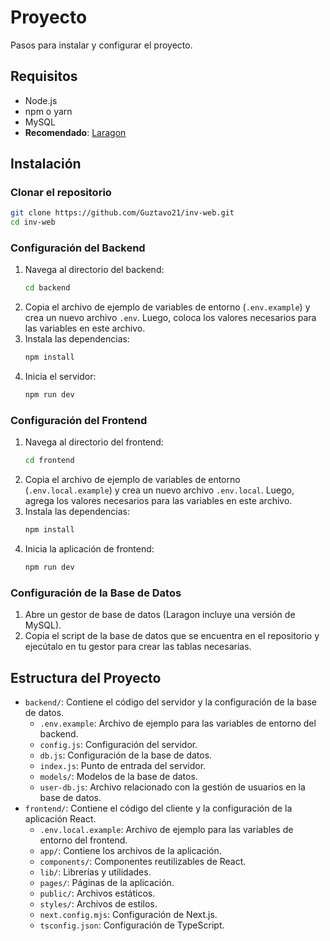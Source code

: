 # Proyecto

Pasos para instalar y configurar el proyecto.

## Requisitos

- Node.js
- npm o yarn
- MySQL
- **Recomendado**: [Laragon](https://laragon.org/)

## Instalación

### Clonar el repositorio

```sh
git clone https://github.com/Guztavo21/inv-web.git
cd inv-web
```

### Configuración del Backend
1. Navega al directorio del backend:
    ```sh
    cd backend
    ```
2. Copia el archivo de ejemplo de variables de entorno (`.env.example`) y crea un nuevo archivo `.env`. Luego, coloca los valores necesarios para las variables en este archivo.
3. Instala las dependencias:
    ```sh
    npm install
    ```
4. Inicia el servidor:
    ```sh
    npm run dev
    ```

### Configuración del Frontend
1. Navega al directorio del frontend:
    ```sh
    cd frontend
    ```
2. Copia el archivo de ejemplo de variables de entorno (`.env.local.example`) y crea un nuevo archivo `.env.local`. Luego, agrega los valores necesarios para las variables en este archivo.
3. Instala las dependencias:
    ```sh
    npm install
    ```
4. Inicia la aplicación de frontend:
    ```sh
    npm run dev
    ```

### Configuración de la Base de Datos
1. Abre un gestor de base de datos (Laragon incluye una versión de MySQL).
2. Copia el script de la base de datos que se encuentra en el repositorio y ejecútalo en tu gestor para crear las tablas necesarias.

## Estructura del Proyecto
- `backend/`: Contiene el código del servidor y la configuración de la base de datos.
  - `.env.example`: Archivo de ejemplo para las variables de entorno del backend.
  - `config.js`: Configuración del servidor.
  - `db.js`: Configuración de la base de datos.
  - `index.js`: Punto de entrada del servidor.
  - `models/`: Modelos de la base de datos.
  - `user-db.js`: Archivo relacionado con la gestión de usuarios en la base de datos.
- `frontend/`: Contiene el código del cliente y la configuración de la aplicación React.
  - `.env.local.example`: Archivo de ejemplo para las variables de entorno del frontend.
  - `app/`: Contiene los archivos de la aplicación.
  - `components/`: Componentes reutilizables de React.
  - `lib/`: Librerías y utilidades.
  - `pages/`: Páginas de la aplicación.
  - `public/`: Archivos estáticos.
  - `styles/`: Archivos de estilos.
  - `next.config.mjs`: Configuración de Next.js.
  - `tsconfig.json`: Configuración de TypeScript.

